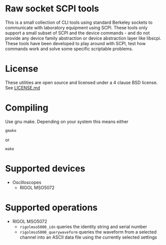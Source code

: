 # Raw socket SCPI tools

This is a small collection of CLI tools using standard
Berkeley sockets to communicate with laboratory equipment
using SCPI. These tools only support a small subset of
SCPI and the device commands - and do not provide any device
family abstraction or device abstraction layer like libscpi.
These tools have been developed to play around with SCPI,
test how commands work and solve some specific scriptable
problems.

# License

These utilities are open source and licensed under a 4 clause
BSD license. See [LICENSE.md](./LICENSE.md)

# Compiling

Use gnu make. Depending on your system this means either

```
gmake
```

or

```
make
```

# Supported devices

* Oscilloscopes
   * RIGOL MSO5072

# Supported operations

* RIGOL MSO5072
   * ```rigolmso5000_idn``` queries the identity string and serial number
   * ```rigolmso5000_querywaveform``` queries the waveform from a selected
     channel into an ASCII data file using the currently selected settings

